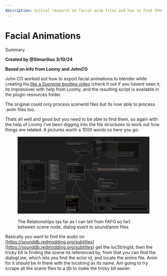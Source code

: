```yaml
---
description: Initial research on facial anim files and how to find them
---
```


# Facial Animations

Summary

**Created by @Simarilius  3/10/24**

**Based on info from Loomy and JohnCO**

John CO worked out how to export facial animations to blender while creating his[ like a Supreme bootleg video](https://www.youtube.com/watch?v=aSQvmkor0TE) (check it out if you havent seen it, its impressive) with help from Loomy, and the resulting script is available in the plugin resources folder.

The original could only process scenerid files but its now able to process .anim files too.&#x20;

Thats all well and good but you need to be able to find them, so again with the help of Loomy I've been digging into the file structures to work out how things are related. A pictures worth a 1000 words so here you go:

<figure><img src="../../.gitbook/assets/image (539).png" alt=""><figcaption><p>The Relationships (as far as I can tell from FAFO so far) between scene node, dialog event to sound/anim files</p></figcaption></figure>

Basically you want to find the audio on [https://sounddb.redmodding.org/subtitles](https://sounddb.redmodding.org/subtitles) get the locStringId, then the tricky bit is finding the scene its referenced by, from that you can  find the dialogLine, which lets you find the actor id, and locate the anims file. Anim for it should be in there with the locstring as its name. Am going to try scrape all the scene files to a db to make the tricky bit easier.
